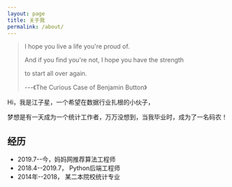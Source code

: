 ```yaml
---
layout: page
title: 关于我
permalink: /about/
---
```


> I hope you live a life you're proud of.
>
> And if you find you're not, I hope you have the strength 
>
> to start all over again.
>
> ---《The Curious Case of Benjamin Button》



Hi，我是江子星，一个希望在数据行业扎根的小伙子，

梦想是有一天成为一个统计工作者，万万没想到，当我毕业时，成为了一名码农！

## 经历
- 2019.7--今，妈妈网推荐算法工程师
- 2018.4--2019.7， Python后端工程师
- 2014年--2018， 某二本院校统计专业
